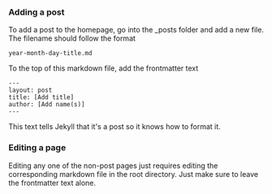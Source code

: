 ### Adding a post

To add a post to the homepage, go into the _posts folder and add a new file. The filename should follow the format

`year-month-day-title.md`

To the top of this markdown file, add the frontmatter text

```
---
layout: post
title: [Add title]
author: [Add name(s)]
---
```

This text tells Jekyll that it's a post so it knows how to format it.

### Editing a page

Editing any one of the non-post pages just requires editing the corresponding markdown file in the root directory. Just make sure to leave the frontmatter text alone.
